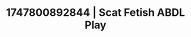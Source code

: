---
categories:
- Fantasy surrender
- Twerking tease
- Shibari art
- Inclusive desire
- Mindful kink
image: /assets/images/1747800892844.webp
layout: post
seo:
  description: Featured content with artistic Scat Fetish, ABDL Play. HD images available.
  keywords: Scat Fetish, ABDL Play
  og_image: /assets/images/1747800892844.webp
  schema_type: VisualArtwork
tags:
- '#1747800892844'
- Scat Fetish
- ABDL Play
title: 1747800892844 | Scat Fetish ABDL Play
---
